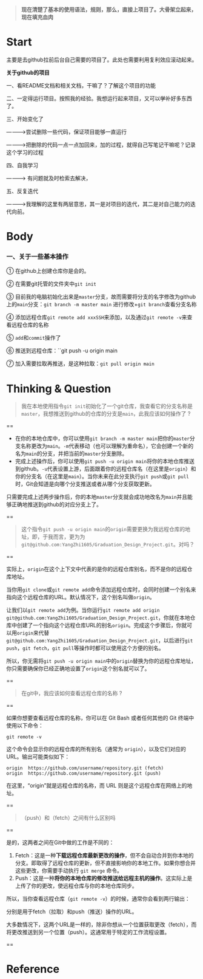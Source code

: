 >**现在清楚了基本的使用语法，规则，那么，直接上项目了。大骨架立起来，现在填充血肉**

# Start

主要是去github拉前后台自己需要的项目了。此处也需要利用复利效应滚动起来。

**关于github的项目**

一、看README文档和相关文档，干嘛了？了解这个项目的功能

二、一定得运行项目。按照我的经验。我想运行起来项目，又可以~~学~~补好多东西了。

三、开始变化了

————>尝试删除一些代码，保证项目能够一直运行

————>把删除的代码一点一点加回来，加的过程，就得自己写笔记干嘛呢？记录这个学习的过程

四、自我学习

————> 有问题就及时检索去解决，

五、反复迭代

————>我理解的这里有两层意思，其一是对项目的迭代，其二是对自己能力的迭代向前。



# Body

### 一、关于一些基本操作

① 在github上创建仓库你是会的。

② 在需要git托管的文件夹中`git init`

③ 目前我的电脑初始化出来是`master`分支，故而需要将分支的名字修改为github上的`main`分支：`git branch -m master main` 进行修改+`git branch`查看分支名称

④ 添加远程仓库`git remote add xxxSSH`来添加，以及通过`git remote -v`来查看远程仓库的名称

⑤ `add`和`commit`操作了

⑥ 推送到远程仓库：``git push -u origin main` `

⑦ 加入需要拉取再推送，是这种拉取：`git pull origin main `









# Thinking & Question

> 我在本地使用指令`git init`初始化了一个git仓库，我查看它的分支名称是`master`，我想推送到github的仓库的分支是`main`，此我应该如何操作了 ?

==

- 在你的本地仓库中，你可以使用`git branch -m master main`把你的`master`分支名称更改为`main`。`-m`代表移动（也可以理解为重命名），它会创建一个新的名为`main`的分支，并把当前的`master`分支删除。
- 完成上述操作后，你可以使用`git push -u origin main`将你的本地仓库推送到github。`-u`代表设置上游，后面跟着你的远程仓库名（在这里是`origin`）和你的分支名（在这里是`main`）。当你未来在此分支执行`git push`或`git pull`时，Git会知道是向哪个分支推送或者从哪个分支获取更新。

 

​	只需要完成上述两步操作后，你的本地`master`分支就会成功地改名为`main`并且能够正确地推送到github的对应分支上了。

==



>这个指令`git push -u origin main`的`origin`需要更换为我远程仓库的地址，即，于我而言，更为为`git@github.com:YangZhi1605/Graduation_Design_Project.git`。对吗？ 

==

实际上，`origin`在这个上下文中代表的是你的远程仓库别名，而不是你的远程仓库地址。

当你用`git clone`或`git remote add`命令添加远程仓库时，会同时创建一个别名来指向这个远程仓库的URL。默认情况下，这个别名叫做`origin`。

 让我们以`git remote add`为例。当你运行`git remote add origin git@github.com:YangZhi1605/Graduation_Design_Project.git`，你就在本地仓库中创建了一个指向这个远程仓库URL的别名`origin`。完成这个步骤后，你就可以用`origin`来代替`git@github.com:YangZhi1605/Graduation_Design_Project.git`，以后进行`git push`，`git fetch`，`git pull`等操作时都可以使用这个方便的别名。



所以，你无需将`git push -u origin main`中的`origin`替换为你的远程仓库地址，你只需要确保你已经正确地设置了`origin`这个别名就可以了。

==



>在git中，我应该如何查看远程仓库的名称 ?

==

如果你想要查看远程仓库的名称，你可以在 Git Bash 或者任何其他的 Git 终端中使用以下命令：

```
git remote -v
```

这个命令会显示你的远程仓库的所有别名（通常为 `origin`），以及它们对应的 URL。输出可能类似如下：

```
origin  https://github.com/username/repository.git (fetch)
origin  https://github.com/username/repository.git (push)
```

在这里，“origin”就是远程仓库的名称，而 URL 则是这个远程仓库在网络上的地址。

==



>（push）和（fetch）之间有什么区别吗 

==

是的，这两者之间在Git中做的工作是不同的：

1. Fetch：这是一种**下载远程仓库最新更改的操作**，但不会自动合并到你本地的分支。即取得了远程仓库的更新，但不直接影响你的本地工作。如果你想合并这些更改，你需要手动执行 `git merge` 命令。
2. Push：这是一种**将你的本地仓库的修改推送给远程主机的操作**。这实际上是上传了你的更改，使远程仓库与你的本地仓库同步。

 

所以，当你查看远程仓库（`git remote -v`）的时候，通常你会看到两行输出：

分别是用于fetch（拉取）和push（推送）操作的URL。

大多数情况下，这两个URL是一样的，除非你想从一个位置获取更改（fetch），而将更改推送到另一个位置（push）。这通常用于特定的工作流程设置。

==









# Reference



